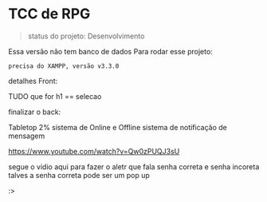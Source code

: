 <h1>TCC de RPG</h1>

>status do projeto: Desenvolvimento

Essa versão não tem banco de dados 
Para rodar esse projeto:
 
```
precisa do XAMPP, versão v3.3.0
```
 
detalhes Front: 

TUDO que for h1 == selecao

finalizar o back:

Tabletop 2%
sistema de Online e Offline
sistema de notificação de mensagem

https://www.youtube.com/watch?v=Qw0zPUQJ3sU

segue o vidio aqui para fazer o aletr que fala senha correta e senha incoreta talves a senha correta pode ser um pop up 



:>
